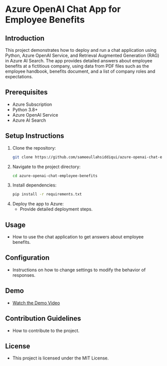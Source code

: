 # Azure OpenAI Chat App for Employee Benefits

## Introduction
This project demonstrates how to deploy and run a chat application using Python, Azure OpenAI Service, and Retrieval Augmented Generation (RAG) in Azure AI Search. The app provides detailed answers about employee benefits at a fictitious company, using data from PDF files such as the employee handbook, benefits document, and a list of company roles and expectations.

## Prerequisites
- Azure Subscription
- Python 3.8+
- Azure OpenAI Service
- Azure AI Search

## Setup Instructions
1. Clone the repository:
    ```sh
    git clone https://github.com/sameeullahsiddiqui/azure-openai-chat-employee-benefits.git
    ```
2. Navigate to the project directory:
    ```sh
    cd azure-openai-chat-employee-benefits
    ```
3. Install dependencies:
    ```sh
    pip install -r requirements.txt
    ```
4. Deploy the app to Azure:
    - Provide detailed deployment steps.

## Usage
- How to use the chat application to get answers about employee benefits.

## Configuration
- Instructions on how to change settings to modify the behavior of responses.

## Demo
- [Watch the Demo Video](link-to-demo-video)

## Contribution Guidelines
- How to contribute to the project.

## License
- This project is licensed under the MIT License.
